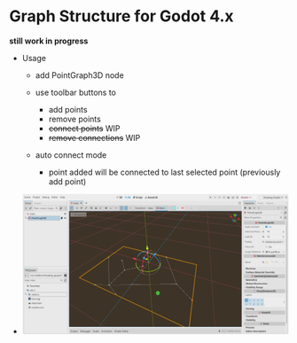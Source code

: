 # Graph Structure for Godot 4.x

**still work in progress**

- Usage 
    - add PointGraph3D node 
    - use toolbar buttons to 
        - add points
        - remove points
        - ~~connect points~~ WIP
        - ~~remove connections~~ WIP

    - auto connect mode
        - point added will be connected to last selected point (previously add point)

* ![screenshot](https://github.com/aboudaladdin/Godot-3D-Graph-DS/blob/main/screenshot.png?raw=true)